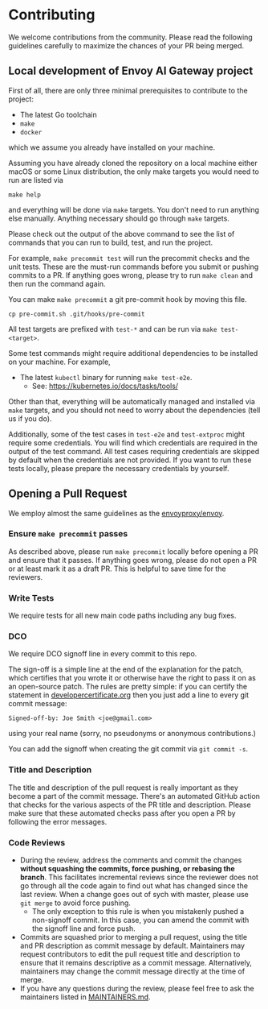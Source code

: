 # Contributing

We welcome contributions from the community. Please read the following guidelines carefully to maximize the chances of your PR being merged.

## Local development of Envoy AI Gateway project

First of all, there are only three minimal prerequisites to contribute to the project:

- The latest Go toolchain
- `make`
- `docker`

which we assume you already have installed on your machine.

Assuming you have already cloned the repository on a local machine either macOS or some Linux distribution,
the only make targets you would need to run are listed via

```
make help
```

and everything will be done via `make` targets. You don't need to run anything else manually.
Anything necessary should go through `make` targets.

Please check out the output of the above command to see
the list of commands that you can run to build, test, and run the project.

For example, `make precommit test` will run the precommit checks and the unit tests.
These are the must-run commands before you submit or pushing commits to a PR.
If anything goes wrong, please try to run `make clean` and then run the command again.

You can make `make precommit` a git pre-commit hook by moving this file.

```shell
cp pre-commit.sh .git/hooks/pre-commit
```

All test targets are prefixed with `test-*` and can be run via `make test-<target>`.

Some test commands might require additional dependencies to be installed on your machine.
For example,

- The latest `kubectl` binary for running `make test-e2e`.
  - See: https://kubernetes.io/docs/tasks/tools/

Other than that, everything will be automatically managed and installed via `make` targets,
and you should not need to worry about the dependencies (tell us if you do).

Additionally, some of the test cases in `test-e2e` and `test-extproc` might require some credentials.
You will find which credentials are required in the output of the test command. All test cases requiring
credentials are skipped by default when the credentials are not provided. If you
want to run these tests locally, please prepare the necessary credentials by yourself.

## Opening a Pull Request

We employ almost the same guidelines as the [envoyproxy/envoy](https://github.com/envoyproxy/envoy/blob/main/CONTRIBUTING.md#submitting-a-pr).

### Ensure `make precommit` passes

As described above, please run `make precommit` locally before opening a PR and ensure that it passes.
If anything goes wrong, please do not open a PR or at least mark it as a draft PR. This is helpful to save time for the reviewers.

### Write Tests

We require tests for all new main code paths including any bug fixes.

### DCO

We require DCO signoff line in every commit to this repo.

The sign-off is a simple line at the end of the explanation for the
patch, which certifies that you wrote it or otherwise have the right to
pass it on as an open-source patch. The rules are pretty simple: if you
can certify the statement in [developercertificate.org](https://developercertificate.org/)
then you just add a line to every git commit message:

    Signed-off-by: Joe Smith <joe@gmail.com>

using your real name (sorry, no pseudonyms or anonymous contributions.)

You can add the signoff when creating the git commit via `git commit -s`.

### Title and Description

The title and description of the pull request is really important as they become a part of the commit message.
There's an automated GitHub action that checks for the various aspects of the PR title and description. Please
make sure that these automated checks pass after you open a PR by following the error messages.

### Code Reviews

- During the review, address the comments and commit the changes
  **without squashing the commits, force pushing, or rebasing the branch**.
  This facilitates incremental reviews since the reviewer does not go through all the code again to find out
  what has changed since the last review. When a change goes out of sych with master, please use `git merge`
  to avoid force pushing.
  - The only exception to this rule is when you mistakenly pushed a non-signoff commit.
    In this case, you can amend the commit with the signoff line and force push.
- Commits are squashed prior to merging a pull request, using the title and PR description
  as commit message by default. Maintainers may request contributors to
  edit the pull request title and description to ensure that it remains descriptive as a
  commit message. Alternatively, maintainers may change the commit message directly at the time of merge.
- If you have any questions during the review, please feel free to ask the maintainers listed in [MAINTAINERS.md](./MAINTAINERS.md).
